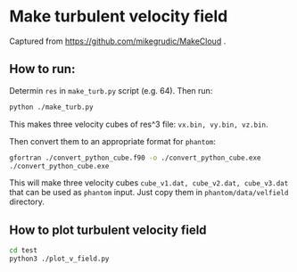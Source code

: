 # Make turbulent velocity field
Captured from https://github.com/mikegrudic/MakeCloud .

## How to run:

Determin `res` in `make_turb.py` script (e.g. 64). Then run:

```sh
python ./make_turb.py
```

This makes three velocity cubes of res^3 file: `vx.bin, vy.bin, vz.bin`.

Then convert them to an appropriate format for `phantom`:

```sh
gfortran ./convert_python_cube.f90 -o ./convert_python_cube.exe
./convert_python_cube.exe
```

This will make three velocity cubes `cube_v1.dat, cube_v2.dat, cube_v3.dat` that can be used as `phantom` input. Just copy them in `phantom/data/velfield` directory.

## How to plot turbulent velocity field

```sh
cd test
python3 ./plot_v_field.py
```